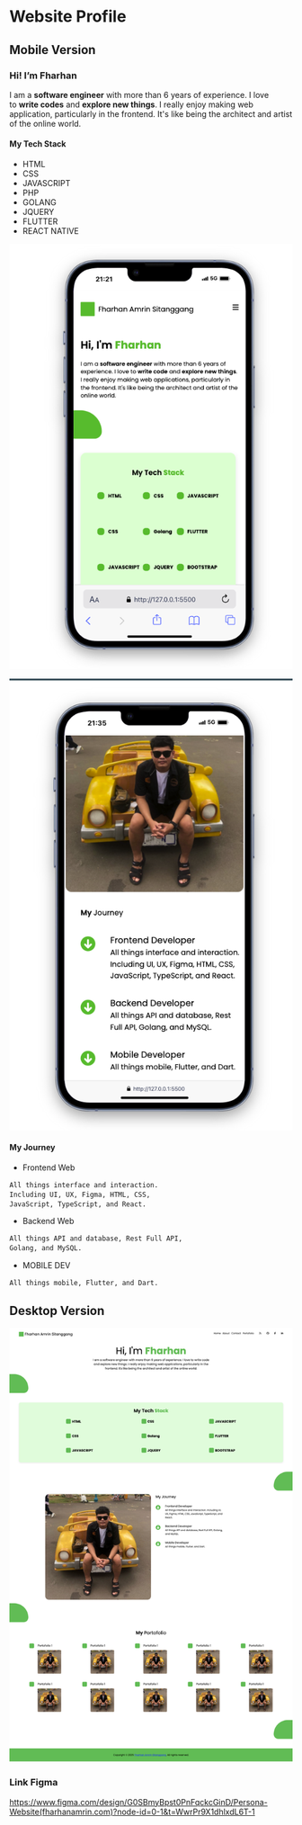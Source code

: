 # Website Profile
## Mobile Version
### Hi! I’m Fharhan

I am a **software engineer** with more than 6 years of 
experience. I love to **write codes** and **explore new things**. 
I really enjoy making web application, particularly in 
the frontend. It's like being the architect and artist of the 
online world.


#### My Tech Stack
* HTML 
* CSS
* JAVASCRIPT
* PHP
* GOLANG
* JQUERY
* FLUTTER
* REACT NATIVE


![Image Name](images/myinformation.png)

![Image Name](images/myjourney.png)

#### My Journey
* Frontend Web 
```txt
All things interface and interaction.
Including UI, UX, Figma, HTML, CSS, 
JavaScript, TypeScript, and React.
```

* Backend Web 
```txt
All things API and database, Rest Full API, 
Golang, and MySQL.
```

* MOBILE DEV
```txt
All things mobile, Flutter, and Dart.
```

## Desktop Version

![Image Name](images/website.png)

### Link Figma
https://www.figma.com/design/G0SBmyBpst0PnFqckcGinD/Persona-Website(fharhanamrin.com)?node-id=0-1&t=WwrPr9X1dhlxdL6T-1
